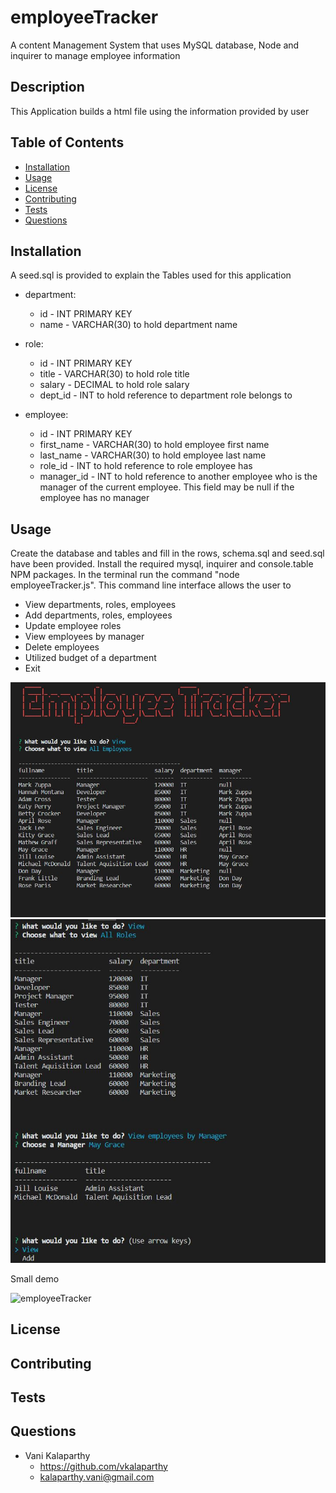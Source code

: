 # employeeTracker
A content Management System that uses MySQL database, Node and inquirer to manage employee information

## Description
This Application builds a html file using the information provided by user
## Table of Contents
* [Installation](#installation)
* [Usage](#usage)
* [License](#license)
* [Contributing](#contributing)
* [Tests](#tests)
* [Questions](#questions)
## Installation
A seed.sql is provided to explain the Tables used for this application
* department:
    * id - INT PRIMARY KEY
    * name - VARCHAR(30) to hold department name

* role:
   * id - INT PRIMARY KEY
   * title -  VARCHAR(30) to hold role title
   * salary -  DECIMAL to hold role salary
   * dept_id -  INT to hold reference to department role belongs to

* employee:
   * id - INT PRIMARY KEY
   * first_name - VARCHAR(30) to hold employee first name
   * last_name - VARCHAR(30) to hold employee last name
   * role_id - INT to hold reference to role employee has
   * manager_id - INT to hold reference to another employee who is the manager of the current employee. This field may be null if the employee has no manager
## Usage
Create the database and tables and fill in the rows, schema.sql and seed.sql have been provided. Install the required mysql, inquirer and console.table NPM packages. In the terminal run the command "node employeeTracker.js". This command line interface allows the user to

* View departments, roles, employees
* Add departments, roles, employees
* Update employee roles
* View employees by manager
* Delete employees
* Utilized budget of a department
* Exit

![screenshot1](./assets/EmpTracker.JPG)
![screenshot2](./assets/CaptureEmp2.JPG)

Small demo

![employeeTracker](./assets/employeeTracker.gif)


## License

## Contributing
## Tests

## Questions
* Vani Kalaparthy
  * https://github.com/vkalaparthy
  * kalaparthy.vani@gmail.com
